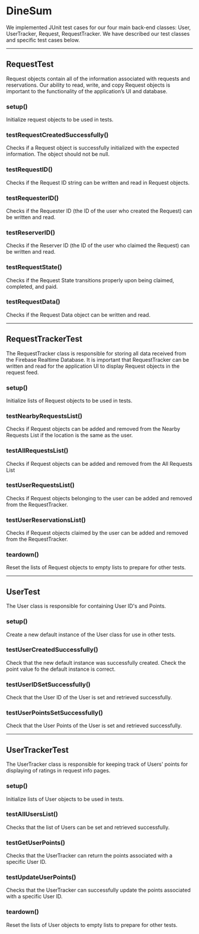 # DineSum 


We implemented JUnit test cases for our four main back-end classes: User, UserTracker, Request, RequestTracker. We have described our test classes and specific test cases below.

---
## RequestTest
Request objects contain all of the information associated with requests and reservations. Our ability to read, write, and copy Request objects is important to the functionality of the application’s UI and database.

### setup()
Initialize request objects to be used in tests.

### testRequestCreatedSuccessfully()
Checks if a Request object is successfully initialized with the expected information. The object should not be null.

### testRequestID()
Checks if the Request ID string can be written and read in Request objects.

### testRequesterID()
Checks if the Requester ID (the ID of the user who created the Request) can be written and read.

### testReserverID()
Checks if the Reserver ID (the ID of the user who claimed the Request) can be written and read.

### testRequestState()
Checks if the Request State transitions properly upon being claimed, completed, and paid.

### testRequestData()
Checks if the Request Data object can be written and read.

---
## RequestTrackerTest
The RequestTracker class is responsible for storing all data received from the Firebase Realtime Database. It is important that RequestTracker can be written and read for the application UI to display Request objects in the request feed.

### setup()
Initialize lists of Request objects to be used in tests.

### testNearbyRequestsList()
Checks if Request objects can be added and removed from the Nearby Requests List if the location is the same as the user.

### testAllRequestsList()
Checks if Request objects can be added and removed from the All Requests List

### testUserRequestsList()
Checks if Request objects belonging to the user can be added and removed from the RequestTracker.

### testUserReservationsList()
Checks if Request objects claimed by the user can be added and removed from the RequestTracker.

### teardown()
Reset the lists of Request objects to empty lists to prepare for other tests.

---
## UserTest
The User class is responsible for containing User ID's and Points.

### setup()
Create a new default instance of the User class for use in other tests.

### testUserCreatedSuccessfully()
Check that the new default instance was successfully created. Check the point value fo the default instance is correct.

### testUserIDSetSuccessfully()
Check that the User ID of the User is set and retrieved successfully.

### testUserPointsSetSuccessfully()
Check that the User Points of the User is set and retrieved successfully.

---
## UserTrackerTest
The UserTracker class is responsible for keeping track of Users' points for displaying of ratings in request info pages.

### setup()
Initialize lists of User objects to be used in tests.

### testAllUsersList()
Checks that the list of Users can be set and retrieved successfully.

### testGetUserPoints()
Checks that the UserTracker can return the points associated with a specific User ID.

### testUpdateUserPoints()
Checks that the UserTracker can successfully update the points associated with a specific User ID.

### teardown()
Reset the lists of User objects to empty lists to prepare for other tests.
